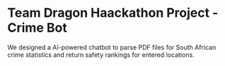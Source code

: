 # Team Dragon Haackathon Project - Crime Bot

We designed a AI-powered chatbot to parse PDF files for South African crime statistics and return safety rankings for entered locations.

